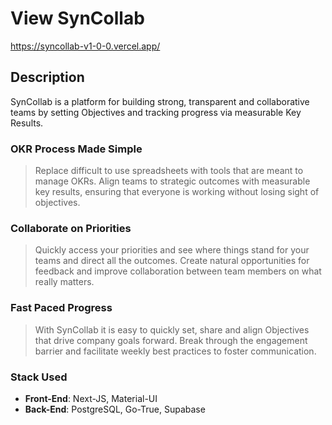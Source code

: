 # View SynCollab
https://syncollab-v1-0-0.vercel.app/

## Description
SynCollab is a platform for building strong, transparent and collaborative teams by setting Objectives and tracking progress via measurable Key Results.

### OKR Process Made Simple
> Replace difficult to use spreadsheets with tools that are meant to manage OKRs. Align teams to strategic outcomes with measurable key results, ensuring that everyone is working without losing sight of objectives.

### Collaborate on Priorities
> Quickly access your priorities and see where things stand for your teams and direct all the outcomes. Create natural opportunities for feedback and improve collaboration between team members on what really matters.

### Fast Paced Progress
> With SynCollab it is easy to quickly set, share and align Objectives that drive company goals forward. Break through the engagement barrier and facilitate weekly best practices to foster communication.

### Stack Used
* **Front-End**: Next-JS, Material-UI
* **Back-End**: PostgreSQL, Go-True, Supabase
